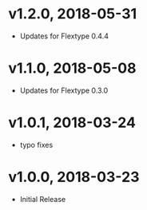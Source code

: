 # v1.2.0, 2018-05-31
* Updates for Flextype 0.4.4

# v1.1.0, 2018-05-08
* Updates for Flextype 0.3.0

# v1.0.1, 2018-03-24
* typo fixes

# v1.0.0, 2018-03-23
* Initial Release
